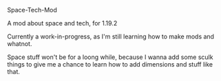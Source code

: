Space-Tech-Mod

A mod about space and tech, for 1.19.2

Currently a work-in-progress, as I'm still learning how to make mods and whatnot.

Space stuff won't be for a loong while, because I wanna add some sculk things to give me a chance to learn how to add dimensions and stuff like that.
